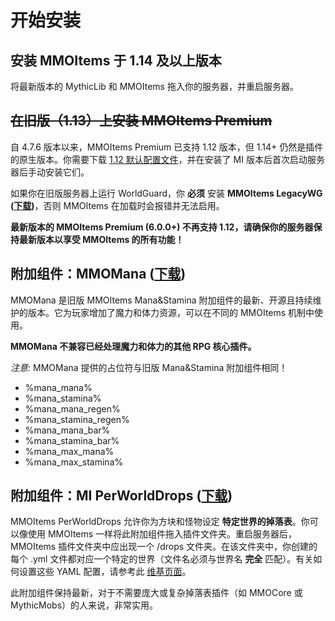 # 开始安装

## 安装 MMOItems 于 1.14 及以上版本

将最新版本的 MythicLib 和 MMOItems 拖入你的服务器，并重启服务器。

## ~~在旧版（1.13）上安装 MMOItems Premium~~

自 4.7.6 版本以来，MMOItems Premium 已支持 1.12 版本，但 1.14+ 仍然是插件的原生版本。你需要下载 [1.12 默认配置文件](https://www.dropbox.com/s/7j9gowyd32wy9cv/legacy-configs-UPDATED.zip?dl=1)，并在安装了 MI 版本后首次启动服务器后手动安装它们。

如果你在旧版服务器上运行 WorldGuard，你 **必须** 安装 **MMOItems LegacyWG ([下载](https://github.com/mmopluginteam/mmoitems-legacywg/releases))**，否则 MMOItems 在加载时会报错并无法启用。

**最新版本的 MMOItems Premium (6.0.0+) 不再支持 1.12，请确保你的服务器保持最新版本以享受 MMOItems 的所有功能！**

## 附加组件：MMOMana ([下载](https://github.com/mmopluginteam/mmoitems-mana/releases))

MMOMana 是旧版 MMOItems Mana&Stamina 附加组件的最新、开源且持续维护的版本。它为玩家增加了魔力和体力资源，可以在不同的 MMOItems 机制中使用。

**MMOMana 不兼容已经处理魔力和体力的其他 RPG 核心插件。**

*注意:* MMOMana 提供的占位符与旧版 Mana&Stamina 附加组件相同！

* %mana_mana%
* %mana_stamina%
* %mana_mana_regen%
* %mana_stamina_regen%
* %mana_mana_bar%
* %mana_stamina_bar%
* %mana_max_mana%
* %mana_max_stamina%

## 附加组件：MI PerWorldDrops ([下载](https://github.com/mmopluginteam/mmoitems-perworlddrops/releases))

MMOItems PerWorldDrops 允许你为方块和怪物设定 **特定世界的掉落表**。你可以像使用 MMOItems 一样将此附加组件拖入插件文件夹。重启服务器后，MMOItems 插件文件夹中应出现一个 /drops 文件夹。在该文件夹中，你创建的每个 .yml 文件都对应一个特定的世界（文件名必须与世界名 **完全** 匹配）。有关如何设置这些 YAML 配置，请参考此 [维基页面](../item-management/item-drop-tables)。

此附加组件保持最新，对于不需要庞大或复杂掉落表插件（如 MMOCore 或 MythicMobs）的人来说，非常实用。
